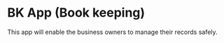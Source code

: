 # BK App (Book keeping)

This app will enable the business owners to manage their records safely.


